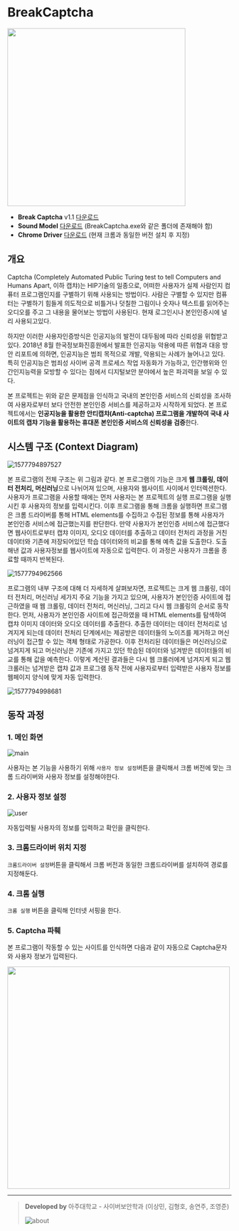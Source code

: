 # BreakCaptcha

<img src="rsc/README/%EC%9E%90%EB%8F%99%EC%9E%85%EB%A0%A5.gif" width="400px" />

- **Break Captcha** v1.1 [다운로드](https://github.com/sm0514sm/BreakCaptcha/raw/master/Captcha%20Breaker.exe)
- **Sound Model** [다운로드](https://github.com/sm0514sm/BreakCaptcha/raw/master/SoundModel.pkl) (BreakCaptcha.exe와 같은 폴더에 존재해야 함)
- **Chrome Driver** [다운로드](https://chromedriver.chromium.org/downloads) (현재 크롬과 동일한 버전 설치 후 지정)





## 개요

 Captcha (Completely Automated Public Turing test to tell Computers and Humans Apart, 이하 캡챠)는 HIP기술의 일종으로, 어떠한 사용자가 실제 사람인지 컴퓨터 프로그램인지를 구별하기 위해 사용되는 방법이다. 사람은 구별할 수 있지만 컴퓨터는 구별하기 힘들게 의도적으로 비틀거나 덧칠한 그림이나 숫자나 텍스트를 읽어주는 오디오를 주고 그 내용을 물어보는 방법이 사용된다. 현재 로그인시나 본인인증시에 널리 사용되고있다. 

 하지만 이러한 사용자인증방식은 인공지능의 발전이 대두됨에 따라 신뢰성을 위협받고 있다. 2018년 8월 한국정보화진흥원에서 발표한 인공지능 악용에 따른 위협과 대응 방안 리포트에 의하면, 인공지능은 범죄 목적으로 개발, 악용되는 사례가 늘어나고 있다. 특히 인공지능은 범죄성 사이버 공격 프로세스 작업 자동화가 가능하고, 인간행위와 인간인지능력을 모방할 수 있다는 점에서 디지털보안 분야에서 높은 파괴력을 보일 수 있다. 

 본 프로젝트는 위와 같은 문제점을 인식하고 국내의 본인인증 서비스의 신뢰성을 조사하여 사용자로부터 보다 안전한 본인인증 서비스를 제공하고자 시작하게 되었다. 본 프로젝트에서는 **인공지능을 활용한 안티캡챠(Anti-captcha) 프로그램을 개발하여 국내 사이트의 캡챠 기능을 활용하는 휴대폰 본인인증 서비스의 신뢰성을 검증**한다. 





## 시스템 구조 (Context Diagram)

![1577794897527](rsc/README/1577794897527.png)

 본 프로그램의 전체 구조는 위 그림과 같다. 본 프로그램의 기능은 크게 **웹 크롤링, 데이터 전처리, 머신러닝**으로 나뉘어져 있으며, 사용자와 웹사이트 사이에서 인터렉션한다. 사용자가 프로그램을 사용할 때에는 먼저 사용자는 본 프로젝트의 실행 프로그램을 실행 시킨 후 사용자의 정보를 입력시킨다. 이후 프로그램을 통해 크롬을 실행하면 프로그램은 크롬 드라이버를 통해 HTML elements를 수집하고 수집된 정보를 통해 사용자가 본인인증 서비스에 접근했는지를 판단한다. 만약 사용자가 본인인증 서비스에 접근했다면 웹사이트로부터 캡챠 이미지, 오디오
데이터를 추출하고 데이터 전처리 과정을 거친 데이터와 기존에 저장되어있던 학습 데이터와의 비교를 통해 예측 값을 도출한다. 도출해낸 값과 사용자정보를 웹사이트에 자동으로 입력한다. 이 과정은 사용자가 크롬을 종료할 때까지 반복된다.



![1577794962566](rsc/README/1577794962566.png)

 프로그램의 내부 구조에 대해 더 자세하게 살펴보자면, 프로젝트는 크게 웹 크롤링, 데이터 전처리, 머신러닝 세가지 주요 기능을 가지고 있으며, 사용자가 본인인증 사이트에 접근하였을 때 웹 크롤링, 데이터 전처리, 머신러닝, 그리고 다시 웹 크롤링의 순서로 동작한다. 먼저, 사용자가 본인인증 사이트에 접근하였을 때 HTML elements를 탐색하여 캡챠 이미지 데이터와 오디오 데이터를 추출한다. 추출한 데이터는 데이터 전처리로 넘겨지게 되는데 데이터 전처리 단계에서는 제공받은 데이터들의 노이즈를 제거하고 머신러닝이 접근할 수 있는 객체 형태로 가공한다. 이후 전처리된 데이터들은 머신러닝으로 넘겨지게 되고 머신러닝은 기존에 가지고 있던 학습된 데이터와 넘겨받은 데이터들의 비교를 통해 값을 예측한다. 이렇게 계산된 결과들은 다시 웹 크롤러에게 넘겨지게 되고 웹 크롤러는 넘겨받은 캡챠 값과 프로그램 동작 전에 사용자로부터 입력받은 사용자 정보를 웹페이지 양식에 맞게 자동 입력한다. 

![1577794998681](rsc/README/1577794998681.png)





## 동작 과정

### 1. 메인 화면

![main](rsc/README/main.png)

사용자는 본 기능을 사용하기 위해 `사용자 정보 설정`버튼을 클릭해서 크롬 버전에 맞는 크롬 드라이버와 사용자 정보를 설정해야한다.



### 2. 사용자 정보 설정

![user](rsc/README/user.png)

자동입력될 사용자의 정보를 입력하고 확인을 클릭한다.



### 3. 크롬드라이버 위치 지정

`크롬드라이버 설정`버튼을 클릭해서 크롬 버전과 동일한 크롬드라이버를 설치하여 경로를 지정해둔다.



### 4. 크롬 실행

`크롬 실행` 버튼을 클릭해 인터넷 서핑을 한다.



### 5. Captcha 파훼

본 프로그램이 작동할 수 있는 사이트를 인식하면 다음과 같이 자동으로 Captcha문자와 사용자 정보가 입력된다.

<img src="rsc/README/%EC%9E%90%EB%8F%99%EC%9E%85%EB%A0%A5.gif" width="500px" />





---



> **Developed by** 아주대학교 - 사이버보안학과 (이상민, 김형호, 송연주, 조영준)
>
> ![about](rsc/README/about.png)